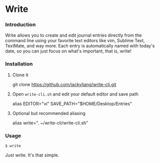 # Write

### Introduction

Write allows you to create and edit journal entries directly from the command line using your favorite text editors like vim, Sublime Text, TextMate, and way more. Each entry is automatically
    named with today's date, so you can just focus on what's important, that is, write!

### Installation

1. Clone it

    git clone https://github.com/jackyliang/write-cli.git
    
2. Open `write-cli.sh` and edit your default editor and save path

    alias EDITOR="vi"
    SAVE_PATH="$HOME/Desktop/Entries"

3. Optional but recommended aliasing

    alias write=". ~/write-cli/write-cli.sh"

### Usage

    $ write

Just write. It's that simple.
